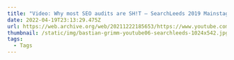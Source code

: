 ```yaml
---
title: "Video: Why most SEO audits are SH!T – SearchLeeds 2019 Mainstage [EN]"
date: 2022-04-19T23:13:29.475Z
url: https://web.archive.org/web/20211222185653/https://www.youtube.com/watch?v=uoC-fTyLUfU
thumbnail: /static/img/bastian-grimm-youtube06-searchleeds-1024x542.jpg
tags:
  - Tags
---
```

